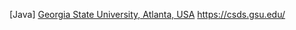 [Java] [Georgia State University, Atlanta, USA](https://catalogs.gsu.edu/preview_entity.php?catoid=4&ent_oid=231&returnto=562) 
https://csds.gsu.edu/
